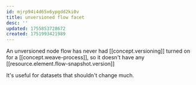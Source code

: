 ```yaml
---
id: mjrp94i4d65x6ypgdd2ki0v
title: unversioned flow facet
desc: ''
updated: 1755853728672
created: 1751993421989
---
```


An unversioned node flow has never had [[concept.versioning]] turned on for a [[concept.weave-process]], so it doesn't have any [[resource.element.flow-snapshot.version]]

It's useful for datasets that shouldn't change much.
